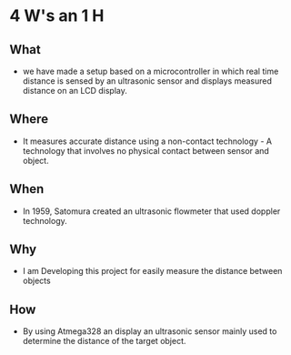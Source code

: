 # 4 W's an 1 H


## What

- we have made a setup based on a microcontroller in which real time distance is sensed by an ultrasonic sensor and displays measured distance on an LCD display.

## Where

- It measures accurate distance using a non-contact technology - A technology that involves no physical contact between sensor and object.

## When

- In 1959, Satomura created an ultrasonic flowmeter that used doppler technology.

## Why

- I am Developing this project for easily measure the distance between objects

## How

- By using Atmega328 an display an ultrasonic sensor mainly used to determine the distance of the target object.

